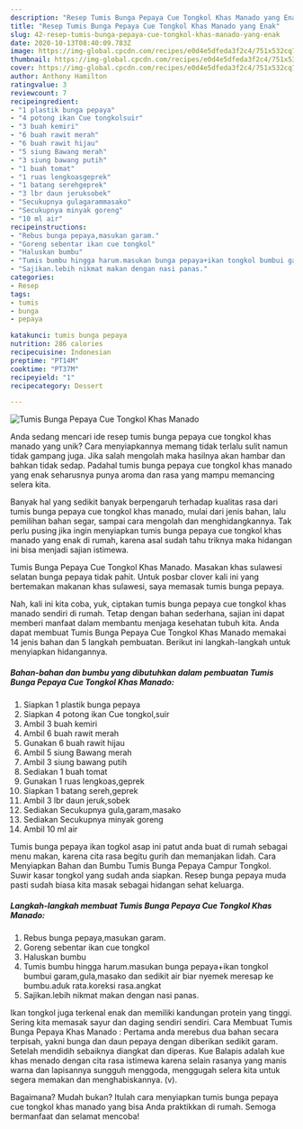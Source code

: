 ```yaml
---
description: "Resep Tumis Bunga Pepaya Cue Tongkol Khas Manado yang Enak"
title: "Resep Tumis Bunga Pepaya Cue Tongkol Khas Manado yang Enak"
slug: 42-resep-tumis-bunga-pepaya-cue-tongkol-khas-manado-yang-enak
date: 2020-10-13T08:40:09.783Z
image: https://img-global.cpcdn.com/recipes/e0d4e5dfeda3f2c4/751x532cq70/tumis-bunga-pepaya-cue-tongkol-khas-manado-foto-resep-utama.jpg
thumbnail: https://img-global.cpcdn.com/recipes/e0d4e5dfeda3f2c4/751x532cq70/tumis-bunga-pepaya-cue-tongkol-khas-manado-foto-resep-utama.jpg
cover: https://img-global.cpcdn.com/recipes/e0d4e5dfeda3f2c4/751x532cq70/tumis-bunga-pepaya-cue-tongkol-khas-manado-foto-resep-utama.jpg
author: Anthony Hamilton
ratingvalue: 3
reviewcount: 7
recipeingredient:
- "1 plastik bunga pepaya"
- "4 potong ikan Cue tongkolsuir"
- "3 buah kemiri"
- "6 buah rawit merah"
- "6 buah rawit hijau"
- "5 siung Bawang merah"
- "3 siung bawang putih"
- "1 buah tomat"
- "1 ruas lengkoasgeprek"
- "1 batang serehgeprek"
- "3 lbr daun jeruksobek"
- "Secukupnya gulagarammasako"
- "Secukupnya minyak goreng"
- "10 ml air"
recipeinstructions:
- "Rebus bunga pepaya,masukan garam."
- "Goreng sebentar ikan cue tongkol"
- "Haluskan bumbu"
- "Tumis bumbu hingga harum.masukan bunga pepaya+ikan tongkol bumbui garam,gula,masako dan sedikit air biar nyemek meresap ke bumbu.aduk rata.koreksi rasa.angkat"
- "Sajikan.lebih nikmat makan dengan nasi panas."
categories:
- Resep
tags:
- tumis
- bunga
- pepaya

katakunci: tumis bunga pepaya 
nutrition: 286 calories
recipecuisine: Indonesian
preptime: "PT14M"
cooktime: "PT37M"
recipeyield: "1"
recipecategory: Dessert

---
```



![Tumis Bunga Pepaya Cue Tongkol Khas Manado](https://img-global.cpcdn.com/recipes/e0d4e5dfeda3f2c4/751x532cq70/tumis-bunga-pepaya-cue-tongkol-khas-manado-foto-resep-utama.jpg)

Anda sedang mencari ide resep tumis bunga pepaya cue tongkol khas manado yang unik? Cara menyiapkannya memang tidak terlalu sulit namun tidak gampang juga. Jika salah mengolah maka hasilnya akan hambar dan bahkan tidak sedap. Padahal tumis bunga pepaya cue tongkol khas manado yang enak seharusnya punya aroma dan rasa yang mampu memancing selera kita.

Banyak hal yang sedikit banyak berpengaruh terhadap kualitas rasa dari tumis bunga pepaya cue tongkol khas manado, mulai dari jenis bahan, lalu pemilihan bahan segar, sampai cara mengolah dan menghidangkannya. Tak perlu pusing jika ingin menyiapkan tumis bunga pepaya cue tongkol khas manado yang enak di rumah, karena asal sudah tahu triknya maka hidangan ini bisa menjadi sajian istimewa.

Tumis Bunga Pepaya Cue Tongkol Khas Manado. Masakan khas sulawesi selatan bunga pepaya tidak pahit. Untuk posbar clover kali ini yang bertemakan makanan khas sulawesi, saya memasak tumis bunga pepaya.


Nah, kali ini kita coba, yuk, ciptakan tumis bunga pepaya cue tongkol khas manado sendiri di rumah. Tetap dengan bahan sederhana, sajian ini dapat memberi manfaat dalam membantu menjaga kesehatan tubuh kita. Anda dapat membuat Tumis Bunga Pepaya Cue Tongkol Khas Manado memakai 14 jenis bahan dan 5 langkah pembuatan. Berikut ini langkah-langkah untuk menyiapkan hidangannya.

<!--inarticleads1-->

##### Bahan-bahan dan bumbu yang dibutuhkan dalam pembuatan Tumis Bunga Pepaya Cue Tongkol Khas Manado:

1. Siapkan 1 plastik bunga pepaya
1. Siapkan 4 potong ikan Cue tongkol,suir
1. Ambil 3 buah kemiri
1. Ambil 6 buah rawit merah
1. Gunakan 6 buah rawit hijau
1. Ambil 5 siung Bawang merah
1. Ambil 3 siung bawang putih
1. Sediakan 1 buah tomat
1. Gunakan 1 ruas lengkoas,geprek
1. Siapkan 1 batang sereh,geprek
1. Ambil 3 lbr daun jeruk,sobek
1. Sediakan Secukupnya gula,garam,masako
1. Sediakan Secukupnya minyak goreng
1. Ambil 10 ml air


Tumis bunga pepaya ikan togkol asap ini patut anda buat di rumah sebagai menu makan, karena cita rasa begitu gurih dan memanjakan lidah. Cara Menyiapkan Bahan dan Bumbu Tumis Bunga Pepaya Campur Tongkol. Suwir kasar tongkol yang sudah anda siapkan. Resep bunga pepaya muda pasti sudah biasa kita masak sebagai hidangan sehat keluarga. 

<!--inarticleads2-->

##### Langkah-langkah membuat Tumis Bunga Pepaya Cue Tongkol Khas Manado:

1. Rebus bunga pepaya,masukan garam.
1. Goreng sebentar ikan cue tongkol
1. Haluskan bumbu
1. Tumis bumbu hingga harum.masukan bunga pepaya+ikan tongkol bumbui garam,gula,masako dan sedikit air biar nyemek meresap ke bumbu.aduk rata.koreksi rasa.angkat
1. Sajikan.lebih nikmat makan dengan nasi panas.


Ikan tongkol juga terkenal enak dan memiliki kandungan protein yang tinggi. Sering kita memasak sayur dan daging sendiri sendiri. Cara Membuat Tumis Bunga Pepaya Khas Manado : Pertama anda merebus dua bahan secara terpisah, yakni bunga dan daun pepaya dengan diberikan sedikit garam. Setelah mendidih sebaiknya diangkat dan diperas. Kue Balapis adalah kue khas menado dengan cita rasa istimewa karena selain rasanya yang manis warna dan lapisannya sungguh menggoda, menggugah selera kita untuk segera memakan dan menghabiskannya. (v). 

Bagaimana? Mudah bukan? Itulah cara menyiapkan tumis bunga pepaya cue tongkol khas manado yang bisa Anda praktikkan di rumah. Semoga bermanfaat dan selamat mencoba!
